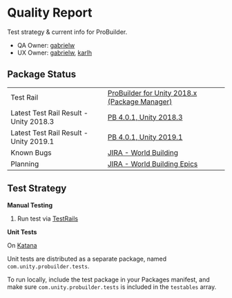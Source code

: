 # Quality Report

Test strategy & current info for ProBuilder.

- QA Owner: [gabrielw](gabrielw@unity3d.com)
- UX Owner: [gabrielw](gabrielw@unity3d.com), [karlh](karlh@unity3d.com)

## Package Status

| | |
|--|--|
|Test Rail | [ProBuilder for Unity 2018.x (Package Manager)](https://qatestrail.hq.unity3d.com/index.php?/projects/overview/32) |
|Latest Test Rail Result - Unity 2018.3 | [PB 4.0.1, Unity 2018.3](https://qatestrail.hq.unity3d.com/index.php?/runs/view/11230) |
|Latest Test Rail Result - Unity 2019.1 | [PB 4.0.1, Unity 2019.1](https://qatestrail.hq.unity3d.com/index.php?/runs/view/11231) |
| Known Bugs | [JIRA - World Building](https://unity3d.atlassian.net/secure/RapidBoard.jspa?rapidView=73&projectKey=WB&view=planning&selectedIssue=WB-1106&epics=visible) |
| Planning | [JIRA - World Building Epics](https://unity3d.atlassian.net/secure/RapidBoard.jspa?rapidView=73&projectKey=WB&view=planning&selectedIssue=WB-1106&epics=visible) |

## Test Strategy

**Manual Testing**

1. Run test via [TestRails](https://qatestrail.hq.unity3d.com/index.php?/projects/overview/32)

**Unit Tests**

On [Katana](https://katana.bf.unity3d.com/projects/com.unity.probuilder/builders?automation-tools_branch=master&comunityprobuilder_branch=master&package-validation-suite_branch=master&unity_branch=trunk)

Unit tests are distributed as a separate package, named `com.unity.probuilder.tests`.

To run locally, include the test package in your Packages manifest, and make sure `com.unity.probuilder.tests` is included in the `testables` array.
